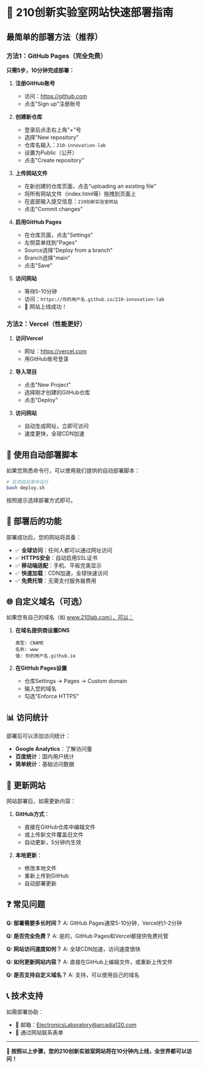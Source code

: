 # 🚀 210创新实验室网站快速部署指南

## 最简单的部署方法（推荐）

### 方法1：GitHub Pages（完全免费）

**只需5步，10分钟完成部署：**

1. **注册GitHub账号**
   - 访问：https://github.com
   - 点击"Sign up"注册账号

2. **创建新仓库**
   - 登录后点击右上角"+"号
   - 选择"New repository"
   - 仓库名输入：`210-innovation-lab`
   - 设置为Public（公开）
   - 点击"Create repository"

3. **上传网站文件**
   - 在新创建的仓库页面，点击"uploading an existing file"
   - 将所有网站文件（index.html等）拖拽到页面上
   - 在底部输入提交信息：`210创新实验室网站`
   - 点击"Commit changes"

4. **启用GitHub Pages**
   - 在仓库页面，点击"Settings"
   - 左侧菜单找到"Pages"
   - Source选择"Deploy from a branch"
   - Branch选择"main"
   - 点击"Save"

5. **访问网站**
   - 等待5-10分钟
   - 访问：`https://你的用户名.github.io/210-innovation-lab`
   - 🎉 网站上线成功！

### 方法2：Vercel（性能更好）

1. **访问Vercel**
   - 网址：https://vercel.com
   - 用GitHub账号登录

2. **导入项目**
   - 点击"New Project"
   - 选择刚才创建的GitHub仓库
   - 点击"Deploy"

3. **访问网站**
   - 自动生成网址，立即可访问
   - 速度更快，全球CDN加速

## 🔧 使用自动部署脚本

如果您熟悉命令行，可以使用我们提供的自动部署脚本：

```bash
# 在项目目录中运行
bash deploy.sh
```

按照提示选择部署方式即可。

## 📱 部署后的功能

部署成功后，您的网站将具备：

- ✅ **全球访问**：任何人都可以通过网址访问
- ✅ **HTTPS安全**：自动启用SSL证书
- ✅ **移动端适配**：手机、平板完美显示
- ✅ **快速加载**：CDN加速，全球快速访问
- ✅ **免费托管**：无需支付服务器费用

## 🌐 自定义域名（可选）

如果您有自己的域名（如 www.210lab.com），可以：

1. **在域名提供商设置DNS**
   ```
   类型: CNAME
   名称: www
   值: 你的用户名.github.io
   ```

2. **在GitHub Pages设置**
   - 仓库Settings → Pages → Custom domain
   - 输入您的域名
   - 勾选"Enforce HTTPS"

## 📊 访问统计

部署后可以添加访问统计：

- **Google Analytics**：了解访问量
- **百度统计**：国内用户统计
- **简单统计**：基础访问数据

## 🔄 更新网站

网站部署后，如需更新内容：

1. **GitHub方式**：
   - 直接在GitHub仓库中编辑文件
   - 或上传新文件覆盖旧文件
   - 自动更新，5分钟内生效

2. **本地更新**：
   - 修改本地文件
   - 重新上传到GitHub
   - 自动部署更新

## ❓ 常见问题

**Q: 部署需要多长时间？**
A: GitHub Pages通常5-10分钟，Vercel约1-2分钟

**Q: 是否完全免费？**
A: 是的，GitHub Pages和Vercel都提供免费托管

**Q: 网站访问速度如何？**
A: 全球CDN加速，访问速度很快

**Q: 如何更新网站内容？**
A: 直接在GitHub上编辑文件，或重新上传文件

**Q: 是否支持自定义域名？**
A: 支持，可以使用自己的域名

## 📞 技术支持

如需部署协助：
- 📧 邮箱：ElectronicsLaboratory@arcadia120.com
- 📱 通过网站联系表单

---

**🎉 按照以上步骤，您的210创新实验室网站将在10分钟内上线，全世界都可以访问！**
